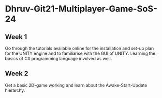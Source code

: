 # Dhruv-Git21-Multiplayer-Game-SoS-24

## Week 1
Go through the tutorials available online for the installation and set-up plan for the UNITY engine and to familiarise with the GUI of UNITY. Learning the basics of C# programming language involved as well.

## Week 2
Get a basic 2D-game working and learn about the Awake-Start-Update hierarchy.
